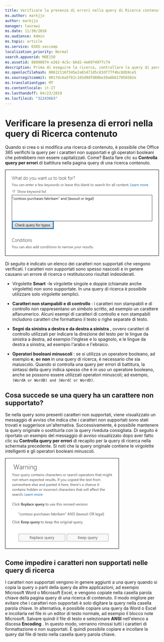```yaml
---
title: Verificare la presenza di errori nella query di Ricerca contenuto
ms.author: markjjo
author: markjjo
manager: laurawi
ms.date: 11/30/2016
ms.audience: Admin
ms.topic: article
ms.service: O365-seccomp
localization_priority: Normal
search.appverid: MOE150
ms.assetid: 88898874-e262-4c5c-b6d2-4e697497fc74
description: Prima di eseguire la ricerca, controllare la query di parole chiave per la ricerca di contenuto per errori e refusi, ad esempio caratteri non supportati e operatori booleani minuscoli. Se viene visualizzato un errore, verrà suggerita una query riveduta.
ms.openlocfilehash: 00612116f345e2a01471d5c83df77f4bc8db9ce5
ms.sourcegitcommit: 0017dc6a5f81c165d9dfd88be39a6bb17856582e
ms.translationtype: MT
ms.contentlocale: it-IT
ms.lasthandoff: 04/23/2019
ms.locfileid: "32243663"
---
```

# <a name="check-your-content-search-query-for-errors"></a>Verificare la presenza di errori nella query di Ricerca contenuto

Quando si crea o si modifica una ricerca di contenuto, è possibile che Office 365 verifichi la query per i caratteri non supportati e gli operatori booleani che potrebbero non essere capitalizzati. Come? Basta fare clic su **Controlla query per errori** di battitura nella pagina query di una ricerca contenuto. 
  
![Fare clic su "controlla query per errori di battitura" per controllare la query di ricerca per i caratteri non supportati](media/e5314306-cfb2-481d-9b5c-13ce658156e7.png)
  
Di seguito è indicato un elenco dei caratteri non supportati che vengono verificati. I caratteri non supportati sono spesso nascosti e in genere causano un errore di ricerca o restituiscono risultati indesiderati.
  
- Virgolette **Smart** -le virgolette singole e doppie (chiamate anche virgolette) non sono supportate. In una query di ricerca è possibile utilizzare solo virgolette semplici. 
    
- **Caratteri non stampabili e di controllo** : i caratteri non stampabili e di controllo non rappresentano un simbolo scritto, ad esempio un carattere alfanumerico. Alcuni esempi di caratteri di controllo e non stampabili includono caratteri che formattano il testo o righe separate di testo. 
    
- **Segni da sinistra a destra e da destra a sinistra** , ovvero caratteri di controllo utilizzati per indicare la direzione del testo per le lingue da sinistra a destra, ad esempio l'inglese e lo spagnolo, e le lingue da destra a sinistra, ad esempio l'arabo e l'ebraico.
    
- **Operatori booleani minuscoli** : se si utilizza un operatore booleano, ad esempio **e**, **o**e **non** in una query di ricerca, è necessario che sia maiuscolo. Quando si controlla una query per errori di battitura, la sintassi della query indica spesso che è in uso un operatore booleano, anche se possono essere utilizzati operatori minuscoli; ad esempio, `(WordA or WordB) and (WordC or WordD)`.
    
## <a name="what-happens-if-a-query-has-an-unsupported-character"></a>Cosa succede se una query ha un carattere non supportato?

Se nella query sono presenti caratteri non supportati, viene visualizzato un messaggio di avviso che indica che i caratteri non supportati sono stati trovati e suggerisce un'alternativa. Successivamente, è possibile mantenere la query originale o sostituirla con la query riveduta consigliata. Di seguito è riportato un esempio del messaggio di avviso visualizzato dopo aver fatto clic su **Controlla query per errori** di recapito per la query di ricerca nella schermata precedente. Si noti che la query originale contiene le virgolette intelligenti e gli operatori booleani minuscoli. 
  
![Viene visualizzato un messaggio di avviso con una revisione consigliata per la query](media/23214b30-8e52-412c-bd80-63fb1b3ed52d.png)
  
## <a name="how-to-prevent-unsupported-characters-in-your-search-queries"></a>Come impedire i caratteri non supportati nelle query di ricerca

I caratteri non supportati vengono in genere aggiunti a una query quando si copia la query o parti della query da altre applicazioni, ad esempio Microsoft Word o Microsoft Excel, e vengono copiate nella casella parola chiave della pagina query di una ricerca di contenuto. Il modo migliore per evitare che i caratteri non supportati è solo digitare la query nella casella parola chiave. In alternativa, è possibile copiare una query da Word o Excel e incollarla nel file in un editor di testo normale, ad esempio il blocco note Microsoft. Salvare quindi il file di testo e selezionare **ANSI** nell'elenco a discesa **Encoding** . In questo modo, verranno rimossi tutti i caratteri di formattazione e non supportati. È quindi possibile copiare e incollare la query dal file di testo nella casella query parola chiave. 
